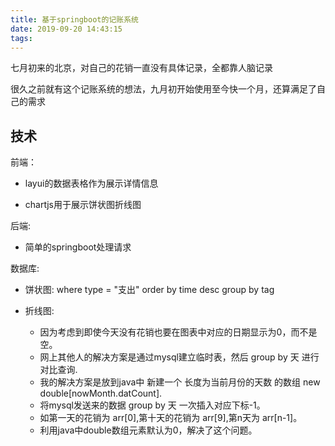 ```yaml
---
title: 基于springboot的记账系统
date: 2019-09-20 14:43:15
tags:
---
```

七月初来的北京，对自己的花销一直没有具体记录，全都靠人脑记录

很久之前就有这个记账系统的想法，九月初开始使用至今快一个月，还算满足了自己的需求

## 技术
前端：

- layui的数据表格作为展示详情信息

- chartjs用于展示饼状图折线图

后端:

- 简单的springboot处理请求

数据库:

- 饼状图: where type = "支出" order by time desc  group by tag
	
- 折线图:
	+ 因为考虑到即使今天没有花销也要在图表中对应的日期显示为0，而不是空。
	+ 网上其他人的解决方案是通过mysql建立临时表，然后 group by 天 进行对比查询.
	+ 我的解决方案是放到java中 新建一个 长度为当前月份的天数 的数组 new double[nowMonth.datCount].
	+ 将mysql发送来的数据 group by 天 一次插入对应下标-1。
	+ 如第一天的花销为 arr[0],第十天的花销为 arr[9],第n天为 arr[n-1]。
	+ 利用java中double数组元素默认为0，解决了这个问题。